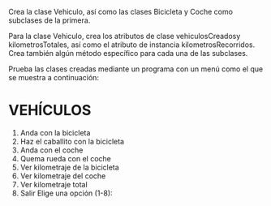 Crea la clase Vehiculo, así como las clases Bicicleta y Coche como subclases de la primera. 

Para la clase Vehiculo, crea los atributos de clase vehiculosCreadosy kilometrosTotales, así como el atributo de instancia kilometrosRecorridos. Crea también algún método específico para cada una de las subclases. 

Prueba las clases creadas mediante un programa con un menú como el que se muestra a continuación: 

VEHÍCULOS
 ========= 
1. Anda con la bicicleta 
2. Haz el caballito con la bicicleta 
3. Anda con el coche 
4. Quema rueda con el coche 
5. Ver kilometraje de la bicicleta 
6. Ver kilometraje del coche 
7. Ver kilometraje total 
8. Salir 
Elige una opción (1-8):